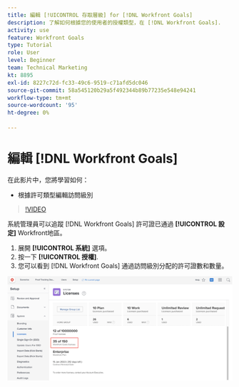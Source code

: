 ```yaml
---
title: 編輯 [!UICONTROL 存取層級] for [!DNL Workfront Goals]
description: 了解如何根據您的使用者的授權類型，在 [!DNL Workfront Goals].
activity: use
feature: Workfront Goals
type: Tutorial
role: User
level: Beginner
team: Technical Marketing
kt: 8895
exl-id: 8227c72d-fc33-49c6-9519-c71afd5dc046
source-git-commit: 58a545120b29a5f492344b89b77235e548e94241
workflow-type: tm+mt
source-wordcount: '95'
ht-degree: 0%

---
```


# 編輯 [!DNL Workfront Goals]

在此影片中，您將學習如何：

* 根據許可類型編輯訪問級別

>[!VIDEO](https://video.tv.adobe.com/v/335189/?quality=12)

系統管理員可以追蹤 [!DNL Workfront Goals] 許可證已通過 **[!UICONTROL 設定]** Workfront地區。

1. 展開 **[!UICONTROL 系統]** 選項。
1. 按一下 **[!UICONTROL 授權]**.
1. 您可以看到 [!DNL Workfront Goals] 通過訪問級別分配的許可證數和數量。

![螢幕擷圖 [!DNL Workfront Goals] 「設定」區域中的授權 [!DNL Workfront]](assets/02-workfront-goals-licenses.png)
